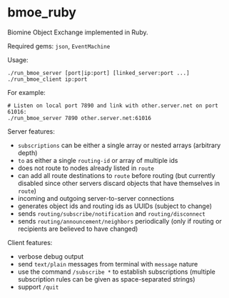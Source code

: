 bmoe_ruby
=========

Biomine Object Exchange implemented in Ruby.

Required gems: `json`, `EventMachine`

Usage:

    ./run_bmoe_server [port|ip:port] [linked_server:port ...]
    ./run_bmoe_client ip:port

For example:

    # Listen on local port 7890 and link with other.server.net on port 61016:
    ./run_bmoe_server 7890 other.server.net:61016

Server features:

* `subscriptions` can be either a single array or nested arrays (arbitrary depth)
* `to` as either a single `routing-id` or array of multiple ids
* does not route to nodes already listed in `route`
* can add all route destinations to `route` before routing (but
  currently disabled since other servers discard objects that have themselves in `route`)
* incoming and outgoing server-to-server connections
* generates object ids and routing ids as UUIDs (subject to change)
* sends `routing/subscribe/notification` and `routing/disconnect`
* sends `routing/announcement/neighbors` periodically (only if routing or recipients are believed to have changed)

Client features:

* verbose debug output
* send `text/plain` messages from terminal with `message` nature
* use the command `/subscribe *` to establish subscriptions
  (multiple subscription rules can be given as space-separated strings)
* support `/quit`

